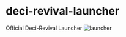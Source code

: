 # deci-revival-launcher
Official Deci-Revival Launcher
![launcher](https://github.com/decimation-revival/deci-revival-launcher/assets/30320751/a4b73178-b093-42ef-98a5-b15003599b94)
